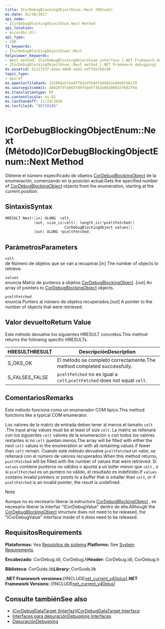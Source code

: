 ```yaml
---
title: ICorDebugBlockingObjectEnum::Next (Método)
ms.date: 03/30/2017
api_name:
- ICorDebugBlockingObjectEnum.Next Method
api_location:
- mscordbi.dll
api_type:
- COM
f1_keywords:
- ICorDebugBlockingObjectEnum::Next
helpviewer_keywords:
- Next method, ICorDebugBlockingObjectEnum interface [.NET Framework debugging]
- ICorDebugBlockingObjectEnum::Next method [.NET Framework debugging]
ms.assetid: 0121753f-ebea-48d0-aeb2-ed7fda76dc60
topic_type:
- apiref
ms.openlocfilehash: 232068a5fee8f7bd3dfbddf4d9452e80d6fd6170
ms.sourcegitcommit: d8020797a6657d0fbbdff362b80300815f682f94
ms.translationtype: MT
ms.contentlocale: es-ES
ms.lasthandoff: 11/24/2020
ms.locfileid: "95719195"
---
```

# <a name="icordebugblockingobjectenumnext-method"></a><span data-ttu-id="a04d0-102">ICorDebugBlockingObjectEnum::Next (Método)</span><span class="sxs-lookup"><span data-stu-id="a04d0-102">ICorDebugBlockingObjectEnum::Next Method</span></span>

<span data-ttu-id="a04d0-103">Obtiene el número especificado de objetos [CorDebugBlockingObject](cordebugblockingobject-structure.md) de la enumeración, comenzando en la posición actual.</span><span class="sxs-lookup"><span data-stu-id="a04d0-103">Gets the specified number of [CorDebugBlockingObject](cordebugblockingobject-structure.md) objects from the enumeration, starting at the current position.</span></span>  
  
## <a name="syntax"></a><span data-ttu-id="a04d0-104">Sintaxis</span><span class="sxs-lookup"><span data-stu-id="a04d0-104">Syntax</span></span>  
  
```cpp  
HRESULT Next([in] ULONG  celt,  
             [out, size_is(celt), length_is(*pceltFetched)]  
                           CorDebugBlockingObject values[],  
             [out] ULONG *pceltFetched;  
```  
  
## <a name="parameters"></a><span data-ttu-id="a04d0-105">Parámetros</span><span class="sxs-lookup"><span data-stu-id="a04d0-105">Parameters</span></span>  

 `celt`  
 <span data-ttu-id="a04d0-106">de Número de objetos que se van a recuperar.</span><span class="sxs-lookup"><span data-stu-id="a04d0-106">[in] The number of objects to retrieve.</span></span>  
  
 `values`  
 <span data-ttu-id="a04d0-107">enuncia Matriz de punteros a objetos [CorDebugBlockingObject](cordebugblockingobject-structure.md) .</span><span class="sxs-lookup"><span data-stu-id="a04d0-107">[out] An array of pointers to [CorDebugBlockingObject](cordebugblockingobject-structure.md) objects.</span></span>  
  
 `pceltFetched`  
 <span data-ttu-id="a04d0-108">enuncia Puntero al número de objetos recuperados.</span><span class="sxs-lookup"><span data-stu-id="a04d0-108">[out] A pointer to the number of objects that were retrieved.</span></span>  
  
## <a name="return-value"></a><span data-ttu-id="a04d0-109">Valor devuelto</span><span class="sxs-lookup"><span data-stu-id="a04d0-109">Return Value</span></span>  

 <span data-ttu-id="a04d0-110">Este método devuelve los siguientes HRESULT concretos.</span><span class="sxs-lookup"><span data-stu-id="a04d0-110">This method returns the following specific HRESULTs.</span></span>  
  
|<span data-ttu-id="a04d0-111">HRESULT</span><span class="sxs-lookup"><span data-stu-id="a04d0-111">HRESULT</span></span>|<span data-ttu-id="a04d0-112">Descripción</span><span class="sxs-lookup"><span data-stu-id="a04d0-112">Description</span></span>|  
|-------------|-----------------|  
|<span data-ttu-id="a04d0-113">S_OK</span><span class="sxs-lookup"><span data-stu-id="a04d0-113">S_OK</span></span>|<span data-ttu-id="a04d0-114">El método se completó correctamente.</span><span class="sxs-lookup"><span data-stu-id="a04d0-114">The method completed successfully.</span></span>|  
|<span data-ttu-id="a04d0-115">S_FALSE</span><span class="sxs-lookup"><span data-stu-id="a04d0-115">S_FALSE</span></span>|<span data-ttu-id="a04d0-116">`pceltFetched` no es igual a `celt`.</span><span class="sxs-lookup"><span data-stu-id="a04d0-116">`pceltFetched` does not equal `celt`.</span></span>|  
  
## <a name="remarks"></a><span data-ttu-id="a04d0-117">Comentarios</span><span class="sxs-lookup"><span data-stu-id="a04d0-117">Remarks</span></span>  

 <span data-ttu-id="a04d0-118">Este método funciona como un enumerador COM típico.</span><span class="sxs-lookup"><span data-stu-id="a04d0-118">This method functions like a typical COM enumerator.</span></span>  
  
 <span data-ttu-id="a04d0-119">Los valores de la matriz de entrada deben tener al menos el tamaño `celt` .</span><span class="sxs-lookup"><span data-stu-id="a04d0-119">The input array values must be at least of size `celt`.</span></span> <span data-ttu-id="a04d0-120">La matriz se rellenará con los siguientes `celt` valores de la enumeración o con todos los valores restantes si no `celt` quedan menos.</span><span class="sxs-lookup"><span data-stu-id="a04d0-120">The array will be filled with either the next `celt` values in the enumeration or with all remaining values if fewer than `celt` remain.</span></span> <span data-ttu-id="a04d0-121">Cuando este método devuelve `pceltFetched` un valor, se rellenará con el número de valores recuperados.</span><span class="sxs-lookup"><span data-stu-id="a04d0-121">When this method returns, `pceltFetched` will be filled with the number of values that were retrieved.</span></span> <span data-ttu-id="a04d0-122">Si `values` contiene punteros no válidos o apunta a un búfer menor que `celt` , o si `pceltFetched` es un puntero no válido, el resultado es indefinido.</span><span class="sxs-lookup"><span data-stu-id="a04d0-122">If `values` contains invalid pointers or points to a buffer that is smaller than `celt`, or if `pceltFetched` is an invalid pointer, the result is undefined.</span></span>  
  
> [!NOTE]
> <span data-ttu-id="a04d0-123">Aunque no es necesario liberar la estructura [CorDebugBlockingObject](cordebugblockingobject-structure.md) , es necesario liberar la interfaz "ICorDebugValue" dentro de ella.</span><span class="sxs-lookup"><span data-stu-id="a04d0-123">Although the [CorDebugBlockingObject](cordebugblockingobject-structure.md) structure does not need to be released, the "ICorDebugValue" interface inside of it does need to be released.</span></span>  
  
## <a name="requirements"></a><span data-ttu-id="a04d0-124">Requisitos</span><span class="sxs-lookup"><span data-stu-id="a04d0-124">Requirements</span></span>  

 <span data-ttu-id="a04d0-125">**Plataformas:** Vea [Requisitos de sistema](../../get-started/system-requirements.md).</span><span class="sxs-lookup"><span data-stu-id="a04d0-125">**Platforms:** See [System Requirements](../../get-started/system-requirements.md).</span></span>  
  
 <span data-ttu-id="a04d0-126">**Encabezado:** CorDebug.idl, CorDebug.h</span><span class="sxs-lookup"><span data-stu-id="a04d0-126">**Header:** CorDebug.idl, CorDebug.h</span></span>  
  
 <span data-ttu-id="a04d0-127">**Biblioteca:** CorGuids.lib</span><span class="sxs-lookup"><span data-stu-id="a04d0-127">**Library:** CorGuids.lib</span></span>  
  
 <span data-ttu-id="a04d0-128">**.NET Framework versiones:**[!INCLUDE[net_current_v40plus](../../../../includes/net-current-v40plus-md.md)]</span><span class="sxs-lookup"><span data-stu-id="a04d0-128">**.NET Framework Versions:** [!INCLUDE[net_current_v40plus](../../../../includes/net-current-v40plus-md.md)]</span></span>  
  
## <a name="see-also"></a><span data-ttu-id="a04d0-129">Consulte también</span><span class="sxs-lookup"><span data-stu-id="a04d0-129">See also</span></span>

- [<span data-ttu-id="a04d0-130">ICorDebugDataTarget (Interfaz)</span><span class="sxs-lookup"><span data-stu-id="a04d0-130">ICorDebugDataTarget Interface</span></span>](icordebugdatatarget-interface.md)
- [<span data-ttu-id="a04d0-131">Interfaces para depuración</span><span class="sxs-lookup"><span data-stu-id="a04d0-131">Debugging Interfaces</span></span>](debugging-interfaces.md)
- [<span data-ttu-id="a04d0-132">Depuración</span><span class="sxs-lookup"><span data-stu-id="a04d0-132">Debugging</span></span>](index.md)
